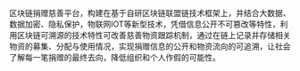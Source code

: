 区块链捐赠慈善平台，构建在基于自研区块链联盟链技术框架上，并结合大数据、数据加密、隐私保护，物联网IOT等新型技术，凭借信息公开不可篡改等特性，利用区块链可溯源的技术特性可改善慈善物资跟踪机制，通过在链上记录并存储相关物资的募集、分配与使用情况，实现捐赠信息的公开和物资流向的可追溯，让社会了解每一笔捐赠的最终去向，降低组织和个人作假的可能性。

